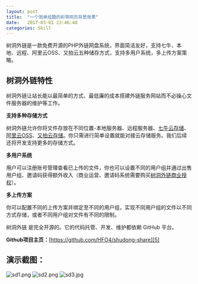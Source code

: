 ```yaml
---
layout: post
title:  "一个简单炫酷的彩带网页背景效果"
date:   2017-03-01 13:46:40
categories: Skill
---
```

树洞外链是一款免费开源的PHP外链网盘系统，界面简洁友好，支持七牛、本地、远程、阿里云OSS、又拍云五种储存方式，支持多用户系统，多上传方案策略。

## 树洞外链特性 ##

树洞外链让站长能以最简单的方式、最低廉的成本搭建外链服务网站而不必操心文件服务器的维护等工作。

**支持多种存储方式**

树洞外链允许你将文件存放在不同位置-本地服务器、远程服务器、[七牛云存储][1]、[阿里云OSS][2]、[又拍云存储][3]。你只需进行简单设置就能对接云存储服务。我们后续还将开发支持更多的存储方式。

**多用户系统**

用户可以注册账号管理查看已上传的文件，你也可以设置不同的用户组并通过出售用户组、邀请码获得额外收入（商业运营、邀请码系统需要购买[树洞外链商业授权][4]）。

**多上传方案**

你可以配置不同的上传方案并绑定至不同的用户组，实现不同用户组的文件以不同方式存储，或者不同用户组对文件有不同的限制。

树洞外链 是完全开源的。它的代码托管、开发、维护都依赖 GitHub 平台。

**Github项目主页：**[https://github.com/HFO4/shudong-share][5]

## 演示截图： ##
![sd1.png][6]
![sd2.png][7]
![sd3.jpg][8]


  [1]: http://www.qiniu.com/
  [2]: https://www.aliyun.com/product/oss
  [3]: https://www.upyun.com/index.html
  [4]: https://yun.aoaoao.me/buy.php
  [5]: https://github.com/HFO4/shudong-share
  [6]: http://imglf.nosdn.127.net/img/cEczVHlUNlVvWHhiRnFDVHkxd2x6NHlOUitob1ZVbndrdGg3cURmT0J1UUVTNGNPTXlEQUVnPT0.png
  [7]: http://imglf1.nosdn.127.net/img/cEczVHlUNlVvWHhiRnFDVHkxd2x6NGE4bE5ISlBzNndZV2d3cm56OVdQTmZsM3FVdTRickxBPT0.png
  [8]: http://imglf2.nosdn.127.net/img/cEczVHlUNlVvWHhiRnFDVHkxd2x6NkVFbzZoQlh2ZVYrT2l3ZDQ5YS9HN2FQUHlXOXJKZEdnPT0.jpg